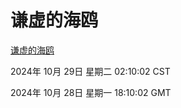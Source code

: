 # 谦虚的海鸥
[谦虚的海鸥](http://219.139.197.74:56308/qxdho/course/base/hotlink/index.php)

2024年 10月 29日 星期二 02:10:02 CST

2024年 10月 28日 星期一 18:10:02 GMT
